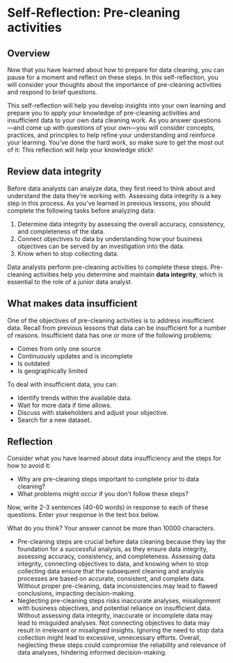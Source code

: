 # Self-Reflection: Pre-cleaning activities

## Overview

Now that you have learned about how to prepare for data cleaning, you can pause for a moment and reflect on these steps. In this self-reflection, you will consider your thoughts about the importance of pre-cleaning activities and respond to brief questions.

This self-reflection will help you develop insights into your own learning and prepare you to apply your knowledge of pre-cleaning activities and insufficient data to your own data cleaning work. As you answer questions—and come up with questions of your own—you will consider concepts, practices, and principles to help refine your understanding and reinforce your learning. You’ve done the hard work, so make sure to get the most out of it: This reflection will help your knowledge stick!

## Review data integrity

Before data analysts can analyze data, they first need to think about and understand the data they're working with. Assessing data integrity is a key step in this process. As you've learned in previous lessons, you should complete the following tasks before analyzing data:

1. Determine data integrity by assessing the overall accuracy, consistency, and completeness of the data.
2. Connect objectives to data by understanding how your business objectives can be served by an investigation into the data.
3. Know when to stop collecting data.

Data analysts perform pre-cleaning activities to complete these steps. Pre-cleaning activities help you determine and maintain **data integrity**, which is essential to the role of a junior data analyst.

## What makes data insufficient

One of the objectives of pre-cleaning activities is to address insufficient data. Recall from previous lessons that data can be insufficient for a number of reasons. Insufficient data has one or more of the following problems:

- Comes from only one source
- Continuously updates and is incomplete
- Is outdated
- Is geographically limited

To deal with insufficient data, you can:

- Identify trends within the available data.
- Wait for more data if time allows.
- Discuss with stakeholders and adjust your objective.
- Search for a new dataset.

## Reflection

Consider what you have learned about data insufficiency and the steps for how to avoid it:

- Why are pre-cleaning steps important to complete prior to data cleaning?
- What problems might occur if you don't follow these steps?

Now, write 2-3 sentences (40-60 words) in response to each of these questions. Enter your response in the text box below.

What do you think?
Your answer cannot be more than 10000 characters.

- Pre-cleaning steps are crucial before data cleaning because they lay the foundation for a successful analysis, as they ensure data integrity, assessing accuracy, consistency, and completeness. Assessing data integrity, connecting objectives to data, and knowing when to stop collecting data ensure that the subsequent cleaning and analysis processes are based on accurate, consistent, and complete data. Without proper pre-cleaning, data inconsistencies may lead to flawed conclusions, impacting decision-making.
- Neglecting pre-cleaning steps risks inaccurate analyses, misalignment with business objectives, and potential reliance on insufficient data.  Without assessing data integrity, inaccurate or incomplete data may lead to misguided analyses. Not connecting objectives to data may result in irrelevant or misaligned insights. Ignoring the need to stop data collection might lead to excessive, unnecessary efforts. Overall, neglecting these steps could compromise the reliability and relevance of data analyses, hindering informed decision-making.

